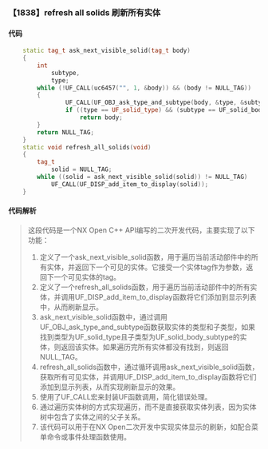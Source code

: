 ### 【1838】refresh all solids 刷新所有实体

#### 代码

```cpp
    static tag_t ask_next_visible_solid(tag_t body)  
    {  
        int  
            subtype,  
            type;  
        while (!UF_CALL(uc6457("", 1, &body)) && (body != NULL_TAG))  
        {  
                UF_CALL(UF_OBJ_ask_type_and_subtype(body, &type, &subtype));  
                if ((type == UF_solid_type) && (subtype == UF_solid_body_subtype))  
                    return body;  
        }  
        return NULL_TAG;  
    }  
    static void refresh_all_solids(void)  
    {  
        tag_t  
            solid = NULL_TAG;  
        while ((solid = ask_next_visible_solid(solid)) != NULL_TAG)  
            UF_CALL(UF_DISP_add_item_to_display(solid));  
    }

```

#### 代码解析

> 这段代码是一个NX Open C++ API编写的二次开发代码，主要实现了以下功能：
>
> 1. 定义了一个ask_next_visible_solid函数，用于遍历当前活动部件中的所有实体，并返回下一个可见的实体。它接受一个实体tag作为参数，返回下一个可见实体的tag。
> 2. 定义了一个refresh_all_solids函数，用于遍历当前活动部件中的所有实体，并调用UF_DISP_add_item_to_display函数将它们添加到显示列表中，从而刷新显示。
> 3. ask_next_visible_solid函数中，通过调用UF_OBJ_ask_type_and_subtype函数获取实体的类型和子类型，如果找到类型为UF_solid_type且子类型为UF_solid_body_subtype的实体，则返回该实体。如果遍历完所有实体都没有找到，则返回NULL_TAG。
> 4. refresh_all_solids函数中，通过循环调用ask_next_visible_solid函数，获取所有可见实体，并调用UF_DISP_add_item_to_display函数将它们添加到显示列表，从而实现刷新显示的效果。
> 5. 使用了UF_CALL宏来封装UF函数调用，简化错误处理。
> 6. 通过遍历实体树的方式实现遍历，而不是直接获取实体列表，因为实体树中包含了实体之间的父子关系。
> 7. 该代码可以用于在NX Open二次开发中实现实体显示的刷新，如配合菜单命令或事件处理函数使用。
>

